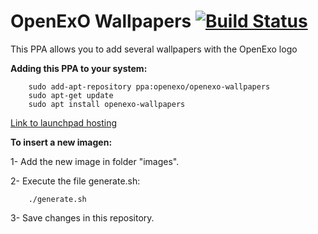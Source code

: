 # OpenExO Wallpapers [![Build Status](https://travis-ci.org/exolever/openexo-wallpapers.svg?branch=master)](https://travis-ci.org/exolever/openexo-wallpapers)

This PPA allows you to add several wallpapers with the OpenExo logo

**Adding this PPA to your system:**

        sudo add-apt-repository ppa:openexo/openexo-wallpapers
        sudo apt-get update
        sudo apt install openexo-wallpapers


[Link to launchpad hosting ](https://launchpad.net/~openexo/+archive/ubuntu/openexo-wallpapers)

**To insert a new imagen:**

1- Add the new image in folder "images".

2- Execute the file generate.sh:

        ./generate.sh

3- Save changes in this repository.
